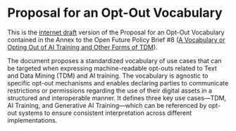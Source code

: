 #  Proposal for an Opt-Out Vocabulary

This is the [internet draft](https://www.ietf.org/participate/ids/) version of the  Proposal for an Opt-Out Vocabulary contained in the Annex to the Open Future Policy Brief #8 ([A Vocabulary or Opting Out of AI Training and Other Forms of TDM](https://openfuture.eu/publication/a-vocabulary-for-opting-out-of-ai-training-and-other-forms-of-tdm/)).

The document proposes a standardized vocabulary of use cases that can be targeted when expressing machine-readable opt-outs related to Text and Data Mining (TDM) and AI training. The vocabulary is agnostic to specific opt-out mechanisms and enables declaring parties to communicate restrictions or permissions regarding the use of their digital assets in a structured and interoperable manner. It defines three key use cases—TDM, AI Training, and Generative AI Training—which can be referenced by opt-out systems to ensure consistent interpretation across different implementations. 

